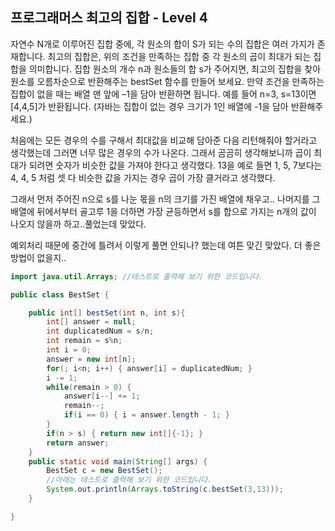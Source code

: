 ## 프로그래머스 최고의 집합 - Level 4


자연수 N개로 이루어진 집합 중에, 각 원소의 합이 S가 되는 수의 집합은 여러 가지가 존재합니다. 최고의 집합은, 위의 조건을 만족하는 집합 중 각 원소의 곱이 최대가 되는 집합을 의미합니다. 집합 원소의 개수 n과 원소들의 합 s가 주어지면, 최고의 집합을 찾아 원소를 오름차순으로 반환해주는 bestSet 함수를 만들어 보세요. 만약 조건을 만족하는 집합이 없을 때는 배열 맨 앞에 –1을 담아 반환하면 됩니다. 예를 들어 n=3, s=13이면 [4,4,5]가 반환됩니다.
(자바는 집합이 없는 경우 크기가 1인 배열에 -1을 담아 반환해주세요.)



처음에는 모든 경우의 수를 구해서 최대값을 비교해 담아준 다음 리턴해줘야 할거라고 생각했는데 그러면 너무 많은 경우의 수가 나온다. 그래서 곰곰히 생각해보니까 곱이 최대가 되려면 숫자가 비슷한 값을 가져야 한다고 생각했다. 13을 예로 들면 1, 5, 7보다는 4, 4, 5 처럼 셋 다 비슷한 값을 가지는 경우 곱이 가장 클거라고 생각했다.

그래서 먼저 주어진 n으로 s를 나눈 몫을 n의 크기를 가진 배열에 채우고.. 나머지를 그 배열에 뒤에서부터 골고루 1을 더하면 가장 균등하면서 s를 합으로 가지는 n개의 값이 나오지 않을까 하고..풀었는데 맞았다.

예외처리 때문에 중간에 틀려서 이렇게 풀면 안되나? 했는데 여튼 맞긴 맞았다. 더 좋은 방법이 없을지..

```java
import java.util.Arrays; //테스트로 출력해 보기 위한 코드입니다.

public class BestSet {

    public int[] bestSet(int n, int s){
        int[] answer = null;
        int duplicatedNum = s/n;
        int remain = s%n;
        int i = 0;
        answer = new int[n];
        for(; i<n; i++) { answer[i] = duplicatedNum; }
        i -= 1;
        while(remain > 0) {
            answer[i--] += 1;
            remain--;
            if(i == 0) { i = answer.length - 1; }
        }
        if(n > s) { return new int[]{-1}; }
        return answer;
    }
    public static void main(String[] args) {
        BestSet c = new BestSet();
        //아래는 테스트로 출력해 보기 위한 코드입니다.
        System.out.println(Arrays.toString(c.bestSet(3,13)));
    }

}
```